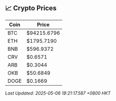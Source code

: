 ## 📈 Crypto Prices

| Coin | Price |
| ---- | ----- |
| BTC | $94215.6796 |
| ETH | $1795.7190 |
| BNB | $596.9372 |
| CRV | $0.6571 |
| ARB | $0.3044 |
| OKB | $50.6849 |
| DOGE | $0.1669 |

_Last Updated: 2025-05-06 18:21:17.587 +0800 HKT_